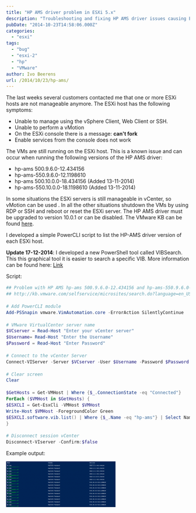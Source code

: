 ```yaml
---
title: "HP AMS driver problem in ESXi 5.x"
description: "Troubleshooting and fixing HP AMS driver issues causing ESXi host management problems."
pubDate: "2014-10-23T14:58:06.000Z"
categories: 
  - "esxi"
tags: 
  - "bug"
  - "esxi-2"
  - "hp"
  - "VMware"
author: Ivo Beerens
url: /2014/10/23/hp-ams/
---
```


The last weeks several customers contacted me that one or more ESXi hosts are not manageable anymore. The ESXi host has the following symptoms:
- Unable to manage using the vSphere Client, Web Client or SSH.
- Unable to perform a vMotion
- On the ESXi console there is a message: **can't fork**
- Enable services from the console does not work

The VMs are still running on the ESXi host. This is a known issue and can occur when running the following versions of the HP AMS driver:
- hp-ams 500.9.6.0-12.434156
- hp-ams-550.9.6.0-12.1198610
- hp-ams 500.10.0.0-18.434156 (Added 13-11-2014)
- hp-ams-550.10.0.0-18.1198610 (Added 13-11-2014)

In some situations the ESXi servers is still manageable in vCenter, so vMotion can be used . In all the other situations shutdown the VMs by using RDP or SSH and reboot or reset the ESXi server. The HP AMS driver must be upgraded to version 10.0.1 or can be disabled. The VMware KB can be found [here](http://kb.VMware.com/selfservice/microsites/search.do?language=en_US&cmd=displayKC&externalId=2085618).

I developed a simple PowerCLI script to list the HP-AMS driver version of each ESXi host.

**Update 17-12-2014**: I developed a new PowerShell tool called VIBSearch. This this graphical tool it is easier to search a specific VIB. More information can be found here: [Link](https://www.ivobeerens.nl/2014/12/17/vibsearch-finding-vib-versions/)

Script:

```powershell
## Problem with HP AMS hp-ams 500.9.6.0-12.434156 and hp-ams-550.9.6.0-12.1198610
## http://kb.vmware.com/selfservice/microsites/search.do?language=en_US&cmd=displayKC&externalId=2085618
 
# Add PowerCLI module
Add-PSSnapin vmware.VimAutomation.core -ErrorAction SilentlyContinue
 
# VMware VirtualCenter server name
$VCserver = Read-Host "Enter your vCenter server"
$Username= Read-Host "Enter the Username"
$Password = Read-Host "Enter Password"
 
# Connect to the vCenter Server
Connect-VIServer -Server $VCserver -User $Username -Password $Password -port 443
 
# Clear screen
Clear
 
$GetHosts = Get-VMHost | Where {$_.ConnectionState -eq "Connected"}
ForEach ($VMHost in $GetHosts) {
$ESXCLI = Get-EsxCli -VMHost $VMHost
Write-Host $VMHost -ForegroundColor Green
$ESXCLI.software.vib.list() | Where {$_.Name -eq "hp-ams"} | Select Name,Vendor,Version | FT
}
 
# Disconnect session vCenter
Disconnect-VIserver -Confirm:$false
```

Example output:

[![hpams](images/hpams-300x125.png)](images/hpams.png)



